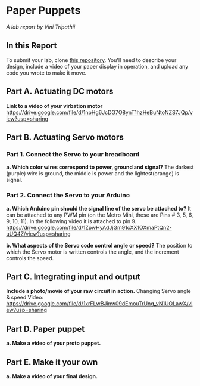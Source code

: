 # Paper Puppets

*A lab report by Vini Tripathii*

## In this Report

To submit your lab, clone [this repository](https://github.com/FAR-Lab/IDD-Fa18-Lab4). You'll need to describe your design, include a video of your paper display in operation, and upload any code you wrote to make it move.

## Part A. Actuating DC motors

**Link to a video of your virbation motor**
https://drive.google.com/file/d/1npHg6JcDG7O8ynT1hzHeBuNtoNZS7JQp/view?usp=sharing

## Part B. Actuating Servo motors

### Part 1. Connect the Servo to your breadboard

**a. Which color wires correspond to power, ground and signal?** The darkest (purple) wire is ground, the middle is power and the lightest(orange) is signal.

### Part 2. Connect the Servo to your Arduino

**a. Which Arduino pin should the signal line of the servo be attached to?** It can be attached to any PWM pin (on the Metro Mini, these are Pins # 3, 5, 6, 9, 10, 11). In the following video it is attached to pin 9.
https://drive.google.com/file/d/1ZpwHyAdJjGm91cXX1OXmaPtQn2-uUQ4Z/view?usp=sharing

**b. What aspects of the Servo code control angle or speed?**
The position to which the Servo motor is written controls the angle, and the increment controls the speed.


## Part C. Integrating input and output

**Include a photo/movie of your raw circuit in action.**
Changing Servo angle & speed Video: https://drive.google.com/file/d/1xrFLwBJinw09dEmouTrUng_vN1UOLawX/view?usp=sharing

## Part D. Paper puppet

**a. Make a video of your proto puppet.**

## Part E. Make it your own

**a. Make a video of your final design.**
 
